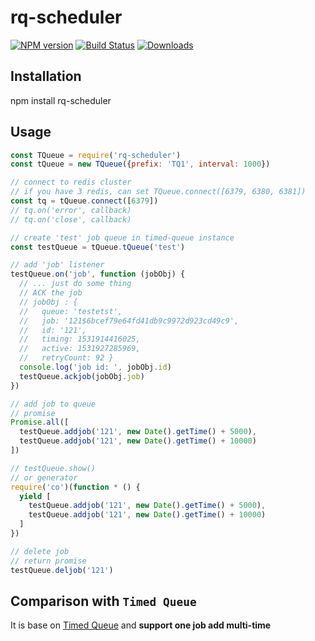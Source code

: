 # rq-scheduler
[![NPM version][npm-image]][npm-url]
[![Build Status][travis-image]][travis-url]
[![Downloads][downloads-image]][downloads-url]

## Installation
npm install rq-scheduler
## Usage
```js
const TQueue = require('rq-scheduler')
const tQueue = new TQueue({prefix: 'TQ1', interval: 1000})

// connect to redis cluster
// if you have 3 redis, can set TQueue.connect([6379, 6380, 6381])
const tq = tQueue.connect([6379])
// tq.on('error', callback)
// tq.on('close', callback)

// create 'test' job queue in timed-queue instance
const testQueue = tQueue.tQueue('test')

// add 'job' listener
testQueue.on('job', function (jobObj) {
  // ... just do some thing
  // ACK the job
  // jobObj : {
  //   queue: 'testetst',
  //   job: '121$6bcef79e64fd41db9c9972d923cd49c9',
  //   id: '121',
  //   timing: 1531914416025,
  //   active: 1531927285969,
  //   retryCount: 92 }
  console.log('job id: ', jobObj.id)
  testQueue.ackjob(jobObj.job)
})

// add job to queue
// promise
Promise.all([
  testQueue.addjob('121', new Date().getTime() + 5000),
  testQueue.addjob('121', new Date().getTime() + 10000)
])

// testQueue.show()
// or generator
require('co')(function * () {
  yield [
    testQueue.addjob('121', new Date().getTime() + 5000),
    testQueue.addjob('121', new Date().getTime() + 10000)
  ]
})

// delete job
// return promise
testQueue.deljob('121')

```
## Comparison with `Timed Queue`
It is base on [Timed Queue](https://github.com/teambition/timed-queue) and **support one job add multi-time** 

[npm-url]: https://npmjs.org/package/rq-scheduler
[npm-image]: http://img.shields.io/npm/v/rq-scheduler.svg

[travis-url]: https://travis-ci.org/gaohuifeng/rq-scheduler
[travis-image]: https://travis-ci.org/gaohuifeng/rq-scheduler.svg?branch=master

[downloads-url]: https://npmjs.org/package/rq-scheduler
[downloads-image]: https://img.shields.io/github/downloads/atom/atom/latest/total.svg
